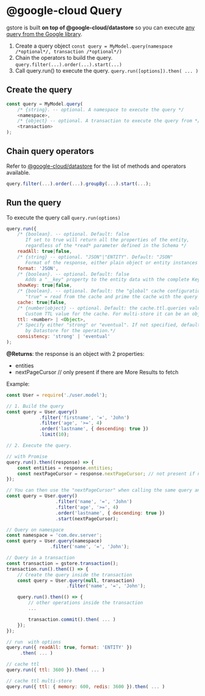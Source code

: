 # @google-cloud Query

gstore is built **on top of @google-cloud/datastore** so you can execute [any query from the Google library](https://cloud.google.com/nodejs/docs/reference/datastore/2.0.x/Query).

1. Create a query object `const query = MyModel.query(namespace /*optional*/, transaction /*optional*/)`
2. Chain the operators to build the query. `query.filter(...).order(...).start(...)`
3. Call query.run\(\) to execute the query. `query.run([options]).then( ... )`

## Create the query

```javascript
const query = MyModel.query(
    /* {string}. -- optional. A namespace to execute the query */
    <namespace>,
    /* {object} -- optional. A transaction to execute the query from */
    <transaction>
);
```

## Chain query operators

Refer to [@google-cloud/datastore](https://googleapis.dev/nodejs/datastore/latest/Query.html) for the list of methods and operators available.

```javascript
query.filter(...).order(...).groupBy(...).start(...);
```

## Run the query

To execute the query call `query.run(options)`

```javascript
query.run({
    /* {boolean}. -- optional. Default: false
       If set to true will return all the properties of the entity,
       regardless of the *read* parameter defined in the Schema */
    readAll: true|false,
    /* {string} -- optional. "JSON"|"ENTITY". Default: "JSON"
       Format of the response, either plain object or entity instances  */
    format: 'JSON',
    /* {boolean}. -- optional. Default: false
       Adds a "__key" property to the entity data with the complete Key from the Datastore. */
    showKey: true|false,
    /* {boolean}. -- optional. Default: the "global" cache configuration
       "true" = read from the cache and prime the cache with the query response */
    cache: true|false,
    /* {number|object} -- optional. Default: the cache.ttl.queries value
       Custom TTL value for the cache. For multi-store it can be an object of ttl values  */
    ttl: <number> | <Object>,
    /* Specify either "strong" or "eventual". If not specified, default values are chosen
       by Datastore for the operation.*/
    consistency: 'strong' | 'eventual'
);
```

**@Returns**: the response is an object with 2 properties:

* entities
* nextPageCursor // only present if there are More Results to fetch

Example:

```javascript
const User = require('./user.model');

// 1. Build the query
const query = User.query()
            .filter('firstname', '=', 'John')
            .filter('age', '>=', 4)
            .order('lastname', { descending: true })
            .limit(10);

// 2. Execute the query.

// with Promise
query.run().then((response) => {
    const entities = response.entities;
    const nextPageCursor = response.nextPageCursor; // not present if no more results
});

// You can then use the "nextPageCursor" when calling the same query and pass it as start value
const query = User.query()
                  .filter('name', '=', 'John')
                  .filter('age', '>=', 4)
                  .order('lastname', { descending: true })
                  .start(nextPageCursor);

// Query on namespace
const namespace = 'com.dev.server';
const query = User.query(namespace)
                .filter('name', '=', 'John');

// Query in a transaction
const transaction = gstore.transaction();
transaction.run().then(() => {
    // Create the query inside the transaction
    const query = User.query(null, transaction)
                      .filter('name', '=', 'John');

    query.run().then(() => {
        // other operations inside the transaction
        ...

        transaction.commit().then( ... )
    });    
});

// run  with options
query.run({ readAll: true, format: 'ENTITY' })
     .then( ... )

// cache ttl     
query.run({ ttl: 3600 }).then( ... )

// cache ttl multi-store
query.run({ ttl: { memory: 600, redis: 3600 }).then( ... )
```

